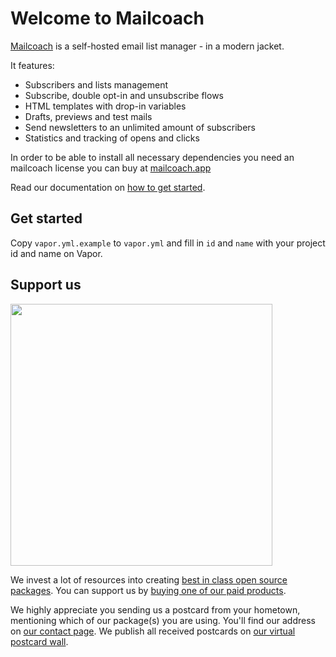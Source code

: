# Welcome to Mailcoach

[Mailcoach](https://mailcoach.app) is a self-hosted email list manager - in a modern jacket.

It features:
- Subscribers and lists management
- Subscribe, double opt-in and unsubscribe flows
- HTML templates with drop-in variables
- Drafts, previews and test mails
- Send newsletters to an unlimited amount of subscribers
- Statistics and tracking of opens and clicks

In order to be able to install all necessary dependencies you need an mailcoach license you can buy at [mailcoach.app](https://mailcoach.app)

Read our documentation on [how to get started](https://mailcoach.app/docs). 

## Get started

Copy `vapor.yml.example` to `vapor.yml` and fill in `id` and `name` with your project id and name on Vapor.

## Support us

[<img src="https://github-ads.s3.eu-central-1.amazonaws.com/mailcoach.jpg?t=1" width="419px" />](https://spatie.be/github-ad-click/Mailcoach)

We invest a lot of resources into creating [best in class open source packages](https://spatie.be/open-source). You can support us by [buying one of our paid products](https://spatie.be/open-source/support-us).

We highly appreciate you sending us a postcard from your hometown, mentioning which of our package(s) you are using. You'll find our address on [our contact page](https://spatie.be/about-us). We publish all received postcards on [our virtual postcard wall](https://spatie.be/open-source/postcards).
